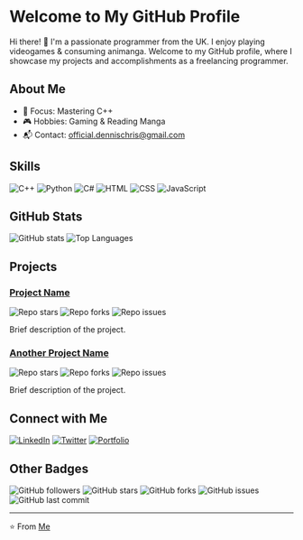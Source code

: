 # Welcome to My GitHub Profile

Hi there! 👋 I'm a passionate programmer from the UK. I enjoy playing videogames & consuming animanga. Welcome to my GitHub profile, where I showcase my projects and accomplishments as a freelancing programmer.

## About Me

- 🌟 Focus: Mastering C++
- 🎮 Hobbies: Gaming & Reading Manga
- 📬 Contact: official.dennischris@gmail.com

## Skills

![C++](https://img.shields.io/badge/C++-00599C?style=flat-square&logo=c%2B%2B&logoColor=white)
![Python](https://img.shields.io/badge/Python-3776AB?style=flat-square&logo=python&logoColor=white)
![C#](https://img.shields.io/badge/C%23-239120?style=flat-square&logo=c-sharp&logoColor=white)
![HTML](https://img.shields.io/badge/HTML5-E34F26?style=flat-square&logo=html5&logoColor=white)
![CSS](https://img.shields.io/badge/CSS3-1572B6?style=flat-square&logo=css3&logoColor=white)
![JavaScript](https://img.shields.io/badge/JavaScript-F7DF1E?style=flat-square&logo=javascript&logoColor=black)

## GitHub Stats

![GitHub stats](https://github-readme-stats.vercel.app/api?username=TheAnonymousFigure&show_icons=true&theme=radical)
![Top Languages](https://github-readme-stats.vercel.app/api/top-langs/?username=TheAnonymousFigure&layout=compact&theme=radical)

## Projects

### [Project Name](link_to_project_repository)
![Repo stars](https://img.shields.io/github/stars/TheAnonymousFigure/yourrepository?style=flat-square)
![Repo forks](https://img.shields.io/github/forks/TheAnonymousFigure/yourrepository?style=flat-square)
![Repo issues](https://img.shields.io/github/issues/TheAnonymousFigure/yourrepository?style=flat-square)

Brief description of the project.

### [Another Project Name](link_to_project_repository)
![Repo stars](https://img.shields.io/github/stars/TheAnonymousFigure/yourrepository?style=flat-square)
![Repo forks](https://img.shields.io/github/forks/TheAnonymousFigure/yourrepository?style=flat-square)
![Repo issues](https://img.shields.io/github/issues/TheAnonymousFigure/yourrepository?style=flat-square)

Brief description of the project.

## Connect with Me

[![LinkedIn](https://img.shields.io/badge/LinkedIn-0077B5?style=flat-square&logo=linkedin&logoColor=white)](https://linkedin.com/in/yourprofile)
[![Twitter](https://img.shields.io/badge/Twitter-1DA1F2?style=flat-square&logo=twitter&logoColor=white)](https://twitter.com/yourprofile)
[![Portfolio](https://img.shields.io/badge/Portfolio-000000?style=flat-square&logo=wordpress&logoColor=white)](https://yourportfolio.com)

## Other Badges

![GitHub followers](https://img.shields.io/github/followers/TheAnonymousFigure?style=flat-square)
![GitHub stars](https://img.shields.io/github/stars/TheAnonymousFigure?style=flat-square)
![GitHub forks](https://img.shields.io/github/forks/TheAnonymousFigure?style=flat-square)
![GitHub issues](https://img.shields.io/github/issues/TheAnonymousFigure?style=flat-square)
![GitHub last commit](https://img.shields.io/github/last-commit/TheAnonymousFigure/profile.github.io?style=flat-square)

---

⭐️ From [Me](https://github.com/TheAnonymousFigure)

